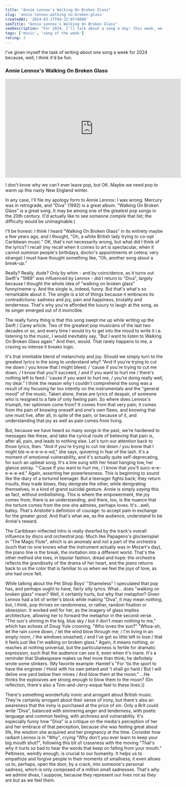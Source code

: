 ```yaml
---
title: "Annie Lennox's Walking On Broken Glass"
slug: 'annie-lennox-walking-on-broken-glass'
createdAt: '2024-03-17T04:32:07+0000'
seoTitle: "Annie Lennox's Walking On Broken Glass"
seoDescription: "For 2024, I'll talk about a song a day: this week, we'll talk about Annie Lennox's Walking On Broken Glass."
tags: ['music', 'song of the week']
rating: 3
---
```


I've given myself the task of writing about one song a week for 2024 because, well, I think it'd be fun.

### Annie Lennox's Walking On Broken Glass

<iframe width="560" height="315" src="https://www.youtube.com/embed/y25stK5ymlA?si=CLrutYOz4tk-r6Be" title="YouTube video player" frameborder="0" allow="accelerometer; autoplay; clipboard-write; encrypted-media; gyroscope; picture-in-picture; web-share" allowfullscreen></iframe>

I don't know why we can't ever leave pop, but OK. Maybe we need pop to warm up this nasty New England winter.

In any case, I'll file my apology form to Annie Lennox: I was wrong. Mercury was in retrograde, and "Diva" (1992) is a great album. "Walking On Broken Glass" is a great song. It may be among one of the greatest pop songs in the 20th century. (I'd actually like to see someone compile that list; the difficulty would be unimaginable.)

I'll be honest: I think I heard "Walking On Broken Glass" in its entirety maybe a few years ago, and I thought, "Oh, a white British lady trying to co-opt Caribbean music." OK, that's not necessarily wrong, but what did I think of the lyrics? I recall (my recall when it comes to art is spectacular, when it cannot summon people's birthdays, doctor's appointments et cetera; very strange) I must have thought something like, "Oh, another song about a break-up."

Really? Really, dude? Only by whim - and by coincidence, as it turns out Swift's "1989" was influenced by Lennox - did I return to "Diva", largely because I thought the whole idea of "walking on broken glass" funny/meme-y. And the single is, indeed, funny. But that's what's so remarkable about it. The single is a lot of things because it embraces its contradictions: sadness and joy, pain and happiness, brutality and tenderness. That's why you're afforded the luxury to laugh at the song, as its singer emerged out of it invincible.

The really funny thing is that this song swept me up while writing up the Swift / Carey article. Two of the greatest pop musicians of the last two decades or so, and every time I would try to get into the mood to write it i.e. listening to the music, I would inevitably say, "But I want to listen to Walking On Broken Glass again." And then, would. That rarely happens to me, a craving so intense it breaks logic.

It's that inimitable blend of melancholy and joy. Should we simply turn to the greatest lyrics in the song to understand why? "And if you're trying to cut me down / you know that I might bleed; / 'cause if you're trying to cut me down, / I know that you'll succeed, / and if you want to hurt me / there's nothing left to feed / 'cause if you want to hurt me, / you're doing really well, my dear." I think the reason why I couldn't comprehend the song was a result of my focusing far too intently on the instrumentals and the "general mood" of the music. Taken alone, these are lyrics of despair, of someone who is resigned to a fate of only feeling pain. So where does Lennox's triumph, her optimism come from? It comes from that very pain; it comes from the pain of knowing oneself and one's own flaws, and knowing that one must live, after all, in spite of the pain, or because of it, and understanding that joy as well as pain comes from living.

But, because we have heard so many songs in the past, we're hardened to messages like these, and take the cynical route of believing that pain is, after all, pain, and leads to nothing else. Let's turn our attention back to those lyrics, then. "And if you're trying to cut me down / you know that I might ble-e-e-e-e-e-ed," she says, quivering in fear of the lash. It's a moment of emotional vulnerability, and it's actually quite self-deprecating, for such an upbeat song. It's a line sung with her head hanging low, her glance astray. "'Cause if you want to hurt me, / I know that you'll succ-e-e-e-e-e-ed." Again, asserting her powerlessness. This is beginning to sound like the diary of a tortured teenager. But a teenager fights back; they return insults, they trade blows, they denigrate the other, while denigrating themselves, in a kind of grand suicidal gesture. Annie is simply _saying_ this as fact, without embellishing. This is where the empowerment, the joy comes from; there is an understanding, and there, too, is the nuance that the torture comes from the one she admires, perhaps loves. It's...well, ballsy. That's Aristotle's definition of courage: to accept pain in exchange for the greater good. And that's what we, as the audience, understand to be Annie's reward.

The Caribbean-inflected intro is really dwarfed by the track's overall influence by disco and orchestral pop. Much like Papageno's glockenspiel in "The Magic Flute", which is an anomaly and not a part of the orchestra (such that no one knows what the instrument actually was in Mozart's day), the piano line is the break, the invitation into a different world. That's the other method she toes, in bipolar fashion, dread and hope: the orchestra reflects the grandiosity of the drama of her heart, and the piano returns back to us the color that is familiar to us when we feel the joys of love, as she had once felt.

While talking about the Pet Shop Boys' "Shameless" I speculated that pop has, and perhaps ought to have, fairly silly lyrics. What... does "walking on broken glass" mean? Well, it certainly hurts, but why that metaphor? Given Lennox had a bit of writer's block while making "Diva", it may mean _nothing_, but, I think, pop thrives on randomness, or rather, random fixation or obsession. It worked well for her, as the imagery of glass implies architecture, allowing her to forward the metaphor in the second verse. "The sun's shining in the big, blue sky / but it don't mean nothing to me," which has echoes of Doug Yule crooning, "Who loves the sun?" "Whoa-oh, let the rain come down, / let the wind blow through me; / I'm living in an empty room, / the windows smashed; / and I've got so little left to lose / that it feels just like I'm walking on broken glass." Again, it means nothing, or reaches at nothing universal, but the particularness is fertile for dramatic expression, such that the audience can _see_ it, even when it's inane. It's a reminder that Shakespeare makes us feel more than think; he definitely wrote some stinkers. (My favorite example: Hamlet's "For 'tis the sport to have the engineer / Hoist with his own petard and 't shall go hard / But I will delive one yard below their mines / And blow them at the moon." ...He thinks the explosives are strong enough to blow them to the moon? (On reflection, there's also a Tom-and-Jerry-esque feel to these lines.))

There's something wonderfully ironic and arrogant about British music. They're certainly arrogant about their sense of irony, but there's also an awareness that the irony is purchased at the price of sin. Only a Brit could write "Diva", balanced with simmering anger and tenderness, with poetic language and common feeling, with archness and vulnerability. It's especially funny how "Diva" is a critique on the media's perception of her and her embrace of that perception, because she was feeling great about life, the wisdom she acquired and her pregnancy at the time. Consider how radiant Lennox is in "Why", crying "Why don't you ever learn to keep your big mouth shut?", following this bit of crassness with the moving "That's why it hurts so bad to hear the words that keep on falling from your mouth." Pettiness, weirdly enough, is crucial to our humanity. It helps us to empathize and forgive people in their moments of smallness; it even allows us to, perhaps, open the door, by a crack, into someone's personal sadness, which is only composed of a million small sadnesses. That's why we admire divas, I suppose, because they represent our lives not as they are but as we feel them.
